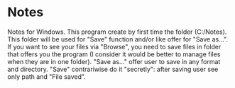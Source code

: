 # Notes
Notes for Windows.
This program create by first time the folder (C:/Notes). This folder will be used for "Save" function and/or like offer for "Save as...". If you want to see your files via "Browse", you need to save files in folder that offers you the program (I consider it would be better to manage files when they are in one folder).
"Save as..." offer user to save in any format and directory. "Save" contrariwise do it "secretly": after saving user see only path and "File saved".
